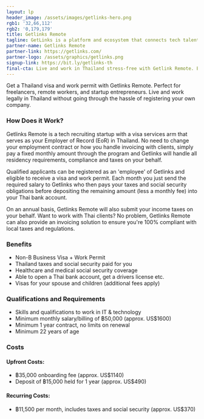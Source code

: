 ```yaml
---
layout: lp
header_image: /assets/images/getlinks-hero.png
rgb1: '32,66,112'
rgb2: '0,179,179'
title: Getlinks Remote
tagline: GetLinks is a platform and ecosystem that connects tech talents with opportunities across Asia.
partner-name: Getlinks Remote
partner-link: https://getlinks.com/
partner-logo: /assets/graphics/getlinks.png
signup-link: https://bit.ly/getlinks-th
final-cta: Live and work in Thailand stress-free with Getlink Remote. Enjoy the benefits of paperwork and taxes done for you while being fully compliant. If you're a freelancer, remote worker, startup entrepreneur or digital nomad, this could be the perfect solution for you.
---
```

Get a Thailand visa and work permit with Getlinks Remote. Perfect for freelancers, remote workers, and startup entrepreneurs. Live and work legally in Thailand without going through the hassle of registering your own company.

### How Does it Work?
Getlinks Remote is a tech recruiting startup with a visa services arm that serves as your Employer of Record (EoR) in Thailand. No need to change your employment contract or how you handle invoicing with clients, simply pay a fixed monthly amount through the program and Getlinks will handle all residency requirements, compliance and taxes on your behalf.

Qualified applicants can be registered as an 'employee' of Getlinks and eligible to receive a visa and work permit. Each month you just send the required salary to Getlinks who then pays your taxes and social security obligations before depositing the remaining amount (less a monthly fee) into your Thai bank account.

On an annual basis, Getlinks Remote will also submit your income taxes on your behalf. Want to work with Thai clients? No problem, Getlinks Remote can also provide an invoicing solution to ensure you're 100% compliant with local taxes and regulations.

### Benefits
* Non-B Business Visa + Work Permit
* Thailand taxes and social security paid for you
* Healthcare and medical social security coverage
* Able to open a Thai bank account, get a drivers license etc.
* Visas for your spouse and children (additional fees apply)

### Qualifications and Requirements
* Skills and qualifications to work in IT & technology
* Minimum monthly salary/billing of ฿50,000 (approx. US$1600)
* Minimum 1 year contract, no limits on renewal
* Minimum 22 years of age

### Costs
#### Upfront Costs:
* ฿35,000 onboarding fee (approx. US$1140)
* Deposit of ฿15,000 held for 1 year (approx. US$490)

#### Recurring Costs:
* ฿11,500 per month, includes taxes and social security (approx. US$370)
